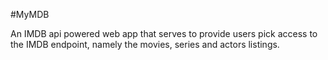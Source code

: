 #MyMDB

An IMDB api powered web app that serves to provide users pick access to the IMDB endpoint, namely the movies, series and actors listings.
